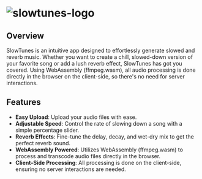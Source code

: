 

# ![slowtunes-logo](https://github.com/petrschmidt/slowtunes/assets/41199113/16441f8a-3249-4d1c-9d74-4da705fba93f)

## Overview

SlowTunes is an intuitive app designed to effortlessly generate slowed and reverb music. Whether you want to create a chill, slowed-down version of your favorite song or add a lush reverb effect, SlowTunes has got you covered. Using WebAssembly (ffmpeg.wasm), all audio processing is done directly in the browser on the client-side, so there's no need for server interactions.

## Features

- **Easy Upload**: Upload your audio files with ease.
- **Adjustable Speed**: Control the rate of slowing down a song with a simple percentage slider.
- **Reverb Effects**: Fine-tune the delay, decay, and wet-dry mix to get the perfect reverb sound.
- **WebAssembly Powered**: Utilizes WebAssembly (ffmpeg.wasm) to process and transcode audio files directly in the browser.
- **Client-Side Processing**: All processing is done on the client-side, ensuring no server interactions are needed.

